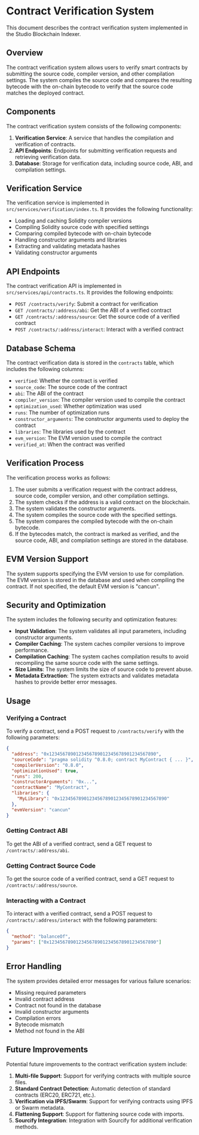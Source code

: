 # Contract Verification System

This document describes the contract verification system implemented in the Studio Blockchain Indexer.

## Overview

The contract verification system allows users to verify smart contracts by submitting the source code, compiler version, and other compilation settings. The system compiles the source code and compares the resulting bytecode with the on-chain bytecode to verify that the source code matches the deployed contract.

## Components

The contract verification system consists of the following components:

1. **Verification Service**: A service that handles the compilation and verification of contracts.
2. **API Endpoints**: Endpoints for submitting verification requests and retrieving verification data.
3. **Database**: Storage for verification data, including source code, ABI, and compilation settings.

## Verification Service

The verification service is implemented in `src/services/verification/index.ts`. It provides the following functionality:

- Loading and caching Solidity compiler versions
- Compiling Solidity source code with specified settings
- Comparing compiled bytecode with on-chain bytecode
- Handling constructor arguments and libraries
- Extracting and validating metadata hashes
- Validating constructor arguments

## API Endpoints

The contract verification API is implemented in `src/services/api/contracts.ts`. It provides the following endpoints:

- `POST /contracts/verify`: Submit a contract for verification
- `GET /contracts/:address/abi`: Get the ABI of a verified contract
- `GET /contracts/:address/source`: Get the source code of a verified contract
- `POST /contracts/:address/interact`: Interact with a verified contract

## Database Schema

The contract verification data is stored in the `contracts` table, which includes the following columns:

- `verified`: Whether the contract is verified
- `source_code`: The source code of the contract
- `abi`: The ABI of the contract
- `compiler_version`: The compiler version used to compile the contract
- `optimization_used`: Whether optimization was used
- `runs`: The number of optimization runs
- `constructor_arguments`: The constructor arguments used to deploy the contract
- `libraries`: The libraries used by the contract
- `evm_version`: The EVM version used to compile the contract
- `verified_at`: When the contract was verified

## Verification Process

The verification process works as follows:

1. The user submits a verification request with the contract address, source code, compiler version, and other compilation settings.
2. The system checks if the address is a valid contract on the blockchain.
3. The system validates the constructor arguments.
4. The system compiles the source code with the specified settings.
5. The system compares the compiled bytecode with the on-chain bytecode.
6. If the bytecodes match, the contract is marked as verified, and the source code, ABI, and compilation settings are stored in the database.

## EVM Version Support

The system supports specifying the EVM version to use for compilation. The EVM version is stored in the database and used when compiling the contract. If not specified, the default EVM version is "cancun".

## Security and Optimization

The system includes the following security and optimization features:

- **Input Validation**: The system validates all input parameters, including constructor arguments.
- **Compiler Caching**: The system caches compiler versions to improve performance.
- **Compilation Caching**: The system caches compilation results to avoid recompiling the same source code with the same settings.
- **Size Limits**: The system limits the size of source code to prevent abuse.
- **Metadata Extraction**: The system extracts and validates metadata hashes to provide better error messages.

## Usage

### Verifying a Contract

To verify a contract, send a POST request to `/contracts/verify` with the following parameters:

```json
{
  "address": "0x1234567890123456789012345678901234567890",
  "sourceCode": "pragma solidity ^0.8.0; contract MyContract { ... }",
  "compilerVersion": "0.8.0",
  "optimizationUsed": true,
  "runs": 200,
  "constructorArguments": "0x...",
  "contractName": "MyContract",
  "libraries": {
    "MyLibrary": "0x1234567890123456789012345678901234567890"
  },
  "evmVersion": "cancun"
}
```

### Getting Contract ABI

To get the ABI of a verified contract, send a GET request to `/contracts/:address/abi`.

### Getting Contract Source Code

To get the source code of a verified contract, send a GET request to `/contracts/:address/source`.

### Interacting with a Contract

To interact with a verified contract, send a POST request to `/contracts/:address/interact` with the following parameters:

```json
{
  "method": "balanceOf",
  "params": ["0x1234567890123456789012345678901234567890"]
}
```

## Error Handling

The system provides detailed error messages for various failure scenarios:

- Missing required parameters
- Invalid contract address
- Contract not found in the database
- Invalid constructor arguments
- Compilation errors
- Bytecode mismatch
- Method not found in the ABI

## Future Improvements

Potential future improvements to the contract verification system include:

1. **Multi-file Support**: Support for verifying contracts with multiple source files.
2. **Standard Contract Detection**: Automatic detection of standard contracts (ERC20, ERC721, etc.).
3. **Verification via IPFS/Swarm**: Support for verifying contracts using IPFS or Swarm metadata.
4. **Flattening Support**: Support for flattening source code with imports.
5. **Sourcify Integration**: Integration with Sourcify for additional verification methods.
